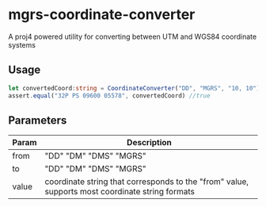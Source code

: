 # mgrs-coordinate-converter
A proj4 powered utility for converting between UTM and WGS84 coordinate systems

## Usage

```ts
let convertedCoord:string = CoordinateConverter("DD", "MGRS", "10, 10")
assert.equal("32P PS 09600 05578", convertedCoord) //true
```

## Parameters
| Param | Description |
| ----------- | ----------- |
| from | "DD" "DM" "DMS" "MGRS" |
| to | "DD" "DM" "DMS" "MGRS" |
| value | coordinate string that corresponds to the "from" value, supports most coordinate string formats |
